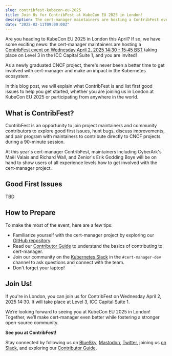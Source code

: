 ```yaml
---
slug: contribfest-kubecon-eu-2025
title: Join Us for ContribFest at KubeCon EU 2025 in London!
description: The cert-manager maintainers are hosting a ContribFest event on 2nd April, 2025, and you are invited!
date: "2025-02-11T09:00:00Z"
---
```




Are you heading to KubeCon EU 2025 in London this April? If so, we have some exciting news: the cert-manager maintainers are hosting a [ContribFest event on Wednesday April 2, 2025 14:30 - 15:45 BST](https://kccnceu2025.sched.com/event/1tcxb/contribfest-dive-into-cert-manager-and-start-contributing) taking place on Level 3 in the ICC Capital Suite 1, and you are invited!

As a newly graduated CNCF project, there's never been a better time to get involved with cert-manager and make an impact in the Kubernetes ecosystem.

In this blog post, we will explain what ContribFest is and list first good issues to help you get started, whether you are joining us in London at KubeCon EU 2025 or participating from anywhere in the world.

## What is ContribFest?

ContribFest is an opportunity to join project maintainers and community contributors to explore good first issues, hunt bugs, discuss improvements, and pair program with maintainers to contribute directly to CNCF projects during a 90-minute session.

At this year's cert-manager ContribFest, maintainers including CyberArk's Maël Valais and Richard Wall, and Zenior's Erik Godding Boye will be on hand to show users of all experience levels how to get involved with the cert-manager project.

## Good First Issues

TBD

## How to Prepare

To make the most of the event, here are a few tips:

- Familiarize yourself with the cert-manager project by exploring our [GitHub repository](https://github.com/cert-manager/cert-manager).
- Read our [Contributor Guide](https://cert-manager.io/docs/contributing/) to understand the basics of contributing to cert-manager.
- Join our community on the [Kubernetes Slack](https://slack.k8s.io/) in the `#cert-manager-dev` channel to ask questions and connect with the team.
- Don't forget your laptop!

## Join Us!

If you're in London, you can join us for ContribFest on Wednesday April 2, 2025 14:30. It will take place at Level 3, ICC Capital Suite 1.

We’re looking forward to seeing you at KubeCon EU 2025 in London! Together, we’ll make cert-manager even better while fostering a stronger open-source community.

**See you at ContribFest!**

Stay connected by following us on [BlueSky](https://bsky.app/profile/cert-manager.bsky.social), [Mastodon](https://infosec.exchange/@CertManager), [Twitter](https://twitter.com/certmanager), joining us [on Slack](https://cert-manager.io/docs/contributing/#slack), and exploring our [Contributor Guide](https://cert-manager.io/docs/contributing/).

